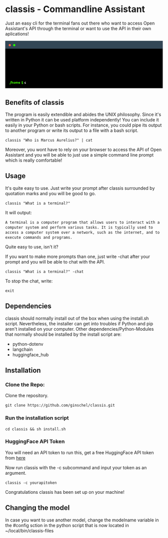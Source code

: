 # classis - Commandline Assistant
Just an easy cli for the terminal fans out there who want to access Open Assistant's API through the terminal or want to use the API in their own aplications! 

![ClAssis](https://github.com/ginschel/classis/blob/master/classis.gif)


## Benefits of classis
The program is easily extendible and abides the UNIX philosophy. Since it's written in Python it can be used platform independently! You can include it easily in your Python or bash scripts. For instance, you could pipe its output to another program or write its output to a file with a bash script.
```
classis "Who is Marcus Aurelius?" | cat
```
Moreover, you wont have to rely on your browser to access the API of Open Assistant and you will be able to just use a simple command line prompt which is really comfortable!

## Usage
It's quite easy to use. Just write your prompt after classis surrounded by quotation marks and you will be good to go.

```
classis "What is a terminal?"
```
It will output:
```
A terminal is a computer program that allows users to interact with a computer system and perform various tasks. It is typically used to access a computer system over a network, such as the internet, and to execute commands and programs.
```
Quite easy to use, isn't it?

If you want to make more prompts than one, just write -chat after your prompt and you will be able to chat with the API.
```
classis "What is a terminal?" -chat
```
To stop the chat, write:
```
exit
```
## Dependencies
classis should normally install out of the box when using the install.sh script. Nevertheless, the installer can get into troubles if Python and pip aren't installed on your computer.
Other dependencies/Python-Modules that normally should be installed by the install script are:
 - python-dotenv
 - langchain
 - huggingface_hub
## Installation

### Clone the Repo:
Clone the repository. 
```
git clone https://github.com/ginschel/classis.git
```
### Run the installation script
```
cd classis && sh install.sh
```

### HuggingFace API Token 

You will need an API token to run this, get a free HuggingFace API token from [here](https://huggingface.co/settings/tokens)

Now run classis with the -c subcommand and input your token as an argument.


```
classis -c yourapitoken
```
Congratulations classis has been set up on your machine!

## Changing the model
In case you want to use another model, change the modelname variable in the #config sction in the python script that is now located in ~/local/bin/classis-files

